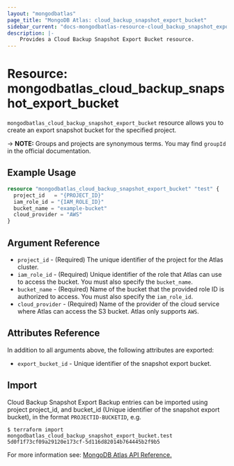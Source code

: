 ```yaml
---
layout: "mongodbatlas"
page_title: "MongoDB Atlas: cloud_backup_snapshot_export_bucket"
sidebar_current: "docs-mongodbatlas-resource-cloud_backup_snapshot_export_bucket"
description: |-
    Provides a Cloud Backup Snapshot Export Bucket resource.
---
```


# Resource: mongodbatlas_cloud_backup_snapshot_export_bucket
`mongodbatlas_cloud_backup_snapshot_export_bucket` resource allows you to create an export snapshot bucket for the specified project. 


-> **NOTE:** Groups and projects are synonymous terms. You may find `groupId` in the official documentation.

## Example Usage

```terraform
resource "mongodbatlas_cloud_backup_snapshot_export_bucket" "test" {
  project_id   = "{PROJECT_ID}"
  iam_role_id = "{IAM_ROLE_ID}"
  bucket_name = "example-bucket"
  cloud_provider = "AWS"
}
```

## Argument Reference

* `project_id` - (Required) The unique identifier of the project for the Atlas cluster.
* `iam_role_id` - (Required) Unique identifier of the role that Atlas can use to access the bucket. You must also specify the `bucket_name`.
* `bucket_name` - (Required) Name of the bucket that the provided role ID is authorized to access. You must also specify the `iam_role_id`.
* `cloud_provider` - (Required) Name of the provider of the cloud service where Atlas can access the S3 bucket. Atlas only supports `AWS`.

## Attributes Reference

In addition to all arguments above, the following attributes are exported:

* `export_bucket_id` -	Unique identifier of the snapshot export bucket.

## Import

Cloud Backup Snapshot Export Backup entries can be imported using project project_id, and bucket_id (Unique identifier of the snapshot export bucket), in the format `PROJECTID-BUCKETID`, e.g.

```
$ terraform import mongodbatlas_cloud_backup_snapshot_export_bucket.test 5d0f1f73cf09a29120e173cf-5d116d82014b764445b2f9b5
```

For more information see: [MongoDB Atlas API Reference.](https://docs.atlas.mongodb.com/reference/api/cloud-backup/export/create-one-export-bucket/)
